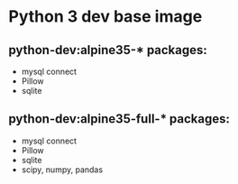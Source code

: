 Python 3 dev base image
=======================


python-dev:alpine35-* packages:
-------------------------------

 * mysql connect
 * Pillow
 * sqlite


python-dev:alpine35-full-* packages:
------------------------------------

 * mysql connect
 * Pillow
 * sqlite
 * scipy, numpy, pandas
